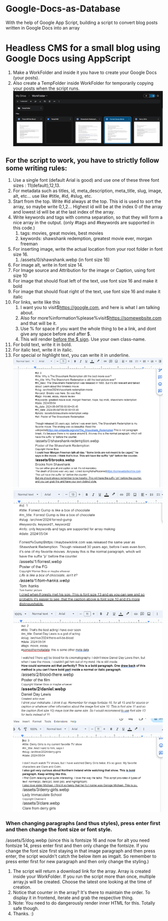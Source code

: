 # Google-Docs-as-Database
With the help of Google App Script, building a script to convert blog posts written in Google Docs into an array
# Headless CMS for a small blog using Google Docs using AppScript

1. Make a WorkFolder and inside it you have to create your Google Docs (your posts).
2. Also create a TempFolder inside WorkFolder for temporarily copying your posts when the script runs.
![folders](/assets/folders.png)
## For the script to work, you have to strictly follow some writing rules:
1. Use a single font (default Arial is good) and use one of these three font sizes : 11(default),12,13.
2. For metadata such as titles, id, meta_description, meta_title, slug, image, alt, etc... use like #title, #id, #slug, etc.
3. Start from the top. Write #id always at the top. This id is used to sort the array, so maybe write 0,1,2... Highest id will be at the index 0 of the array and lowest id will be at the last index of the array. 
4. Write keywords and tags with comma separation, so that they will form a nice array in the output. (only #tags and #keywords are supported in this code.)
   1. tags: movies, great movies, best movies
   2. keywords: shawshank redemption, greatest movie ever, morgan freeman
5. For inserting image, write the actual location from your root folder in font size 16.
	1. /assets/0/shawshank.webp (in font size 16)
6. For image alt, write in font size 14.
7. For Image source and Attribution for the image or Caption, using font size 10
8. For image that should float left of the text, use font size 16 and make it bold
9. For image that should float right of the  text, use font size 16 and make it italic
10. For links, write like this
	1. I want you to visit$https://google.com, and here is what I am talking about.
	2. Also for more%information%please%visit$https://somewebsite.com and that will be it.
	3. Use % for space if you want the whole thing to be a link, and dont give any space before and after $.
	4. This will render <a href= "after the $ sign" className= "art-lnk"> before the $ sign</a>. Use your own class-name.
11. For bold text, write it in bold.
12. For italic text, write it in italic.
13. For special or highlight text, you can write it in underline.
![post 1 in google docs](/assets/post1.png)
![post 2 in google docs](/assets/post2.png)
![post 3 in google docs](/assets/post3.png)
![post 4 in google docs](/assets/post4.png)

### When changing paragraphs (and thus styles), press enter first and then change the font size or font style.
/assets/5/dog.webp (since this is fontsize 16 and now for alt you need fontsize 14, press enter first and then only change the fontsize. If you change the font size first staying in that image paragraph and then press enter, the script wouldn't catch the below item as imgalt. So remember to press enter first for new paragraph and then only change the styling.)
 
1. The script will return a download link for the array. Array is created inside your WorkFolder. If you run the script more than once, multiple array.js will be created. Choose the latest one looking at the time of creation.
2. Notice that counter in the array? It's there to maintain the order. To display it in frontend, iterate and grab the respective thing.
3. Note: You need to do dangerously render inner HTML for this. Totally safe though.
4. Thanks. :)
